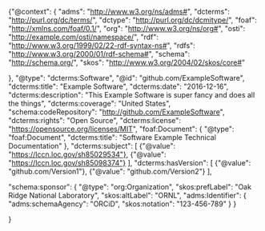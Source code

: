 
{"@context":
 {
 "adms": "http://www.w3.org/ns/adms#",
 "dcterms": "http://purl.org/dc/terms/",
 "dctype": "http://purl.org/dc/dcmitype/",
 "foaf": "http://xmlns.com/foaf/0.1/",
 "org": "http://www.w3.org/ns/org#",
 "osti": "http://example.com/osti/namespace/",
 "rdf": "http://www.w3.org/1999/02/22-rdf-syntax-ns#",
 "rdfs": "http://www.w3.org/2000/01/rdf-schema#",
 "schema": "http://schema.org/",
 "skos": "http://www.w3.org/2004/02/skos/core#"

  },
  "@type": "dcterms:Software",
  "@id": "github.com/ExampleSoftware",
  "dcterms:title": "Example Software",
  "dcterms:date": "2016-12-16",
  "dcterms:description": "This Example Software is super fancy and does all the things",
  "dcterms:coverage": "United States",
  "schema:codeRepository": "http://github.com/ExampleSoftware",
  "dcterms:rights": "Open Source",
  "dcterms:license": "https://opensource.org/licenses/MIT",
  "foaf:Document": 
 {
  "@type": "foaf:Document",
  "dcterms:title": "Software Example Technical Documentation"
 },
  "dcterms:subject":
	[
	{"@value": "https://lccn.loc.gov/sh85029534"},
	{"@value": "https://lccn.loc.gov/sh85098374"}
	],
  "dcterms:hasVersion": 
  [
   {"@value": "github.com/Version1"},
   {"@value": "github.com/Version2"}
  ],

  "schema:sponsor": 
  {
    "@type": "org:Organization",
    "skos:prefLabel": "Oak Ridge National Laboratory",
	"skos:altLabel": "ORNL",
	"adms:Identifier": 
		{
		"adms:schemaAgency": "ORCiD",
		"skos:notation": "123-456-789"
		}
  }
 
}
